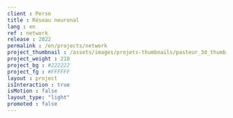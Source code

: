 ```yaml
---
client : Perso
title : Réseau neuronal
lang : en
ref : network
release : 2022
permalink : /en/projects/network
project_thumbnail : /assets/images/projets-thumbnails/pasteur_3d_thumb.png
project_weight : 210
project_bg : #222222
project_fg : #FFFFFF
layout : project
isInteraction : true
isMotion : false
layout_type: "light"
promoted : false
---
```

